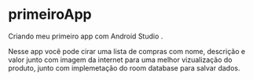 # primeiroApp
Criando meu primeiro app com Android Studio .

Nesse app você pode cirar uma lista de compras com nome, descrição e valor junto com imagem da internet para uma melhor vizualização do produto, junto com implemetação do room database para salvar dados.

